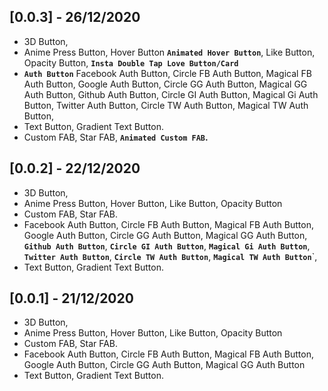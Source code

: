## [0.0.3] - 26/12/2020
- 3D Button,
- Anime Press Button, Hover Button **`Animated Hover Button`**, Like Button, Opacity Button, **`Insta Double Tap Love Button/Card `**
- **`Auth Button`** Facebook Auth Button, Circle FB Auth Button, Magical FB Auth Button, Google Auth Button,
  Circle GG Auth Button, Magical GG Auth Button, Github Auth Button, Circle GI Auth Button,
  Magical Gi Auth Button, Twitter Auth Button, Circle TW Auth Button, Magical TW Auth Button,
- Text Button, Gradient Text Button.
- Custom FAB, Star FAB, **`Animated Custom FAB`.**


## [0.0.2] - 22/12/2020

- 3D Button,
- Anime Press Button, Hover Button, Like Button, Opacity Button
- Custom FAB, Star FAB.
- Facebook Auth Button, Circle FB Auth Button, Magical FB Auth Button, Google Auth Button,
  Circle GG Auth Button, Magical GG Auth Button, **`Github Auth Button`**, **`Circle GI Auth Button`**,
  **`Magical Gi Auth Button`**, **`Twitter Auth Button`**, **`Circle TW Auth Button`**, **`Magical TW Auth Button`**`,
- Text Button, Gradient Text Button.

## [0.0.1] - 21/12/2020

- 3D Button,
- Anime Press Button, Hover Button, Like Button, Opacity Button
- Custom FAB, Star FAB.
- Facebook Auth Button, Circle FB Auth Button, Magical FB Auth Button, Google Auth Button, Circle GG Auth Button, Magical GG Auth Button
- Text Button, Gradient Text Button.
